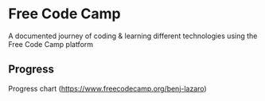 # Free Code Camp
A documented journey of coding &amp; learning different technologies using the Free Code Camp platform


## Progress
Progress chart (https://www.freecodecamp.org/benj-lazaro)
